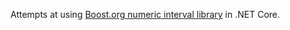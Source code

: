 
Attempts at using [Boost.org numeric interval library](https://github.com/boostorg/interval) in .NET Core.